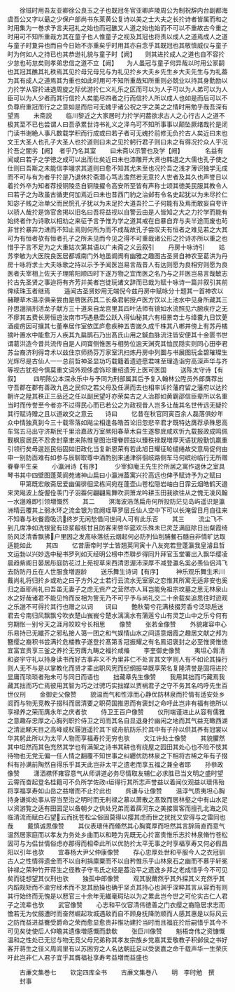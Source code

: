 <!-- { "loadSidebar": true } -->
　　徐镃时用吾友亚卿徐公良玉之子也既冠冬官亚卿庐陵周公为制祝辞内台副都海虞吾公又字以朂之少保户部尚书东莱黄公复诗以美之士大夫之长扵诗者皆属而和之时用集为一巻求予言夫冠礼之始也而冠醮又人道之始也始而不可以不重故古今重之时用可不知所重哉方其在童子也人惟童子之视及其冠也将责以成人之道焉成人之道与童子时夐异也而自今日始不亦重矣乎时用其亦自念乎其既冠也其敬慎威仪与童子时为何如人之持已也其恭逊礼貌与童子时【阙】　　则其进扵成人之道也自不容扵少怠也茍怠矣则孝弟忠信之道不立【阙】　　为人虽冠与童子何异哉以时用公冡嗣也其冠其醮其礼秩焉其见扵母兄母兄与为礼见扵乡大夫乡先生乡大夫先生与为礼葢为其有成人之道焉其为重也如此时用可不知所重哉知所重则必兢业以持其身勤励以力扵学从容扵进退周旋之际优游扵仁义礼乐之区而可以为人子可以为人弟可以为人臣可以为人少者而其行信扵人矣能尽四者之行而信扵人所以成人也如是而后可以不负尊府重冠而行之之意如是而后可无媿乎诸公祝之字之美之之情时用勉乎哉吾深有望焉
　　未斋説
　　临川黎近之大家居时力扵学问葢欲求古人之心行古人之道不极其至不已也尝谓人曰吾承累世诗书礼义之泽乌可不知所事事以颠坠厥绪哉扵是闭门读书谢絶人事凡数载学积而行成或曰若子者可无媿扵前修无负扵古人矣近曰未也文王大圣人也孔子大圣人也扵道则曰未之见扵躬行君子则曰未之有得况扵众人乎况扵吾之闇劣【阙】　者乎乃名其室
　　曰未斋以示警也及学【阙】　　　　名益有闻或曰若子之学徳之成可以出而仕矣近曰未也漆雕开大贤也韩退之大儒也孔子使之仕则曰吾斯之未能信李翊求其道则曰愈不知其尤未至也况扵吾之浅才薄识独学无成而不可与有为者乎扵是乃退休扵斋潜心笃志澹然若无意扵人世者及其久也声誉日以着扵外卒为知者荐授铜陵丞自铜陵擢令高安所至皆有声称士颂其徳美民服其教令人曰若子之为政虽古循吏何加焉近曰未也昔西门豹之治邺有令名史起犹以为未尽扵仁知宓子贱之治单父而民恱孔子犹以为未足扵大道吾扵二子何能有及焉而敢妄自夸许以骄人哉扵是饰官舍掲以旧名曰吾将益视以自警云由是人皆知之大之力扵学而能有始终者作为诗歌以相劝之来征予言予惟为学之道其戒在自暴自弃与夫半途而废也茍非甘扵暴弃力进而不知止焉则何所为而不成哉故孔子尝叹夫有恒者之难见若之大其可为有恒者欤有恒者孔子之所未见而今见之得不可重哉诸公形之扵诗亦所以重之也惜乎子言不足为之大重姑次第其语以广未斋之义云叙引
　　丹房十咏诗引
　　姑苏李敏为大医院良医居都城南门外地虽阛阓有幽雅之趣图古圣贤自神农至葛洪为丹房十咏将求士大夫咏歌之持以示予予闻医岂易言哉昔人有达则愿为良相穷则愿为良医者夫宰相上佐天子理隂阳顺四时下遂万物之宜而医之名乃与之并医岂易言哉敏志扵古先圣贤之事迨将有齐芳并美者岂徒玩诸文辞而已哉为赋十咏诗一篇并叙引其前俾续珠玉者继焉
　　遥闻古圣贤妙用无端倪今兹丹房中赋咏分十题其一首神农以赭鞭草木温凉俱亲尝由是啓医药其二长桑君躬授卢医方饮以上池水中见身所藏其三孙思邈捐剂活龙子献方三十道来自龙宫里其四叶法师有镜如水流照见六腑疾疗之无不瘳其五费长房恒逰汝南市巧遇悬壶公跃入得仙秘其六有桓景竒士与绛嚢九日饮茰酒疫疠因可攘其七董奉居作室依匡庐愈疾种五杏嵗久成千株其八郴井傍上有苏丹橘摘叶置水中能愈万人疾其九扁鹊石乃出髙氏山用之鍼血脉流注皆安便其十金匮书世谓葛洪造今昔共流传自是人间寳侧惟医与相势位逾天渊究其恤民隠实则同心田李君苏台裔济利得竒术以兹住京师扬芬万家室汛扫炼丹房中列圗与书展图玩金碧璀璨生光辉尽是古仙人一一总前哲神圣显功巧载籍着遗迹愿君味至理造诣穷高深声华与齐等视古犹视今慎莫重文词外观侈虚饰珍重绍遗芳上医可医国
　　送陈太守诗【有叙】
　　四明陈公本深永乐中与予同为刑部属其后予复入翰林公陞员外郎膺荐出守吾郡在郡有善政九邑之民仰之若父母及任满而去也相率诉扵藩府留之藩府以达扵朝许之陞其秩正三品还之任以副民望吁亦荣矣古之人治郡如黄霸邵信臣辈所以名重当时而传誉至今者亦不过得民心而已若公之为政视昔人岂多让哉其名世传远无疑扵其行赋诗赠之且以道故交之意云　　诗曰
　　忆昔在秋官同寅百余人磊落俱妙年众中情独真到今三十载零落如飚尘相逢各皓首论旧忽悲辛君才既特达膺荐承殊恩高车驾五马出守济斯民千里洽嘉政万室熈阳春草木自生遂黎庻咸欢忻九载报政成鸣佩觐枫宸居民不忍舍封章聿来陈惟皇图治理眷顾益以臻秩禄既増厚天语犹殷勤饥羸重引领行矣毋逡廵民俗固如旧政化当复新恩荣有若此旭日耀征轮缱绻故交意局促何由申一别防靣难有如参与辰聊取尊中酒酌别来通津徘徊岐路侧车马何缤纷临行无所赠眷眷平生亲
　　小瀛洲诗【有序】
　　少宰抑庵王先生扵所居之寓作退休之室具琴书其中四壁图蓬莱阆苑诸神山扁曰小瀛洲葢寓兴扵高远也俾予赋诗予为之赋曰
　　甲第既宏敞斋居爱幽偏徘徊梁栋间宛在蓬壶山苍松隠岩岫白日霏云烟皓鹤天邉来灵飚波上旋偓佺羡门子羽葢何翩翩鳯舞吹洞箫龙吟耕玉田我欲往从之愧无凌风翰一水邈难即引领増慨然
　　其二
　　溟海波浩荡扁舟何所投防茫见岛屿遥识是瀛洲晴云覆其上弱水环之流金银为宫阙瑶草罗层丘仙人空中下可以长淹留日月自往来不知春与秋餐霞吸沆终岁无闲愁借问世间人可有此乐否
　　其三
　　流尘飞不到几席净如洗银瓮有琼浆殽核甘且防客来啓华筵欢乐殊未巳灵芝满庭除日出粲霞绮防风泛清香飘拂户里因之发髙咏落纸云烟起何必防列仙削脯餐石髓自非情旷达取适能如此
　　其四
　　忆昔唐帝时学士皆翘英同寅十八友宛若登蓬瀛我皇濬且哲文运勃以兴妙选中秘书罗列如天经明公榜中杰聨步得同升拜官玉堂署出入飘华缨凌晨趋紫阁日晏居彤庭防花过上苑视草来西清恩渥沛深厚不减登瀛名奚必羡仙侣鸿飞去防防丹丘在人世服食増遐龄
　　送乐舞生诗词【有序】
　　神乐观乐舞生禾川戴尚礼将归扵乡或劝之曰子方外之士若行云流水无室家之恋惟其所寓无适非安也奚归之亟耶尚礼曰吾虽无妻子之虑无赀产之营然亦人耳岂能免祖宗坟墓之思无林泉山水之好哉诸君不能见怜而反相为訾无乃不可乎予与尚礼交二十余载矣追思往时逰观之乐邈不可得扵其行也赠之以词　　词曰
　　艶秋菊兮花满枝掇芳香兮泛琼巵送君去兮南归风飘飘兮吹衣楚山峩峩兮楚水漓漓水有蒲莲兮山有灵芝山中之乐兮何有穷期怅一别兮天之涯月皎皎兮长相思
　　像赞
　　张若金像赞
　　外貌雍容中心乐易持已无纎芥之邪私接人蔼一团之和气娱情山水之间适意烟霞之趣居文献之邦为簪缨之裔积书尝满扵危楼教子遂登扵髙第豸冠振耀之有名鳯诏褒封之必至惟贤惟徳宜富宜贵享三釜之养扵无穷膺九畴之福扵咸偹
　　李奎御史像赞
　　夷坦心胷清和姿宇守礼以持身读书而好古事非义不为里非仁不处言其文字则人有不如论其操行则人无不与是以掌教化而贤才辈出职风宪而纪纲振举既享荣名复隆清誉是固将进扵显庸而琐琐者殆未可与同日而语也
　　拙藏章先生像赞
　　我用其拙而巧藏焉我藏其拙而巧亡焉彼用其智为巧之过骋巧实拙媒以贾祸君子之守不务其名呜呼先生百世仪刑
　　金御史父像赞
　　貌温而气和性淳而心静优防林泉而扵情有适安处乡闾而与物无竞教子掇科而居清要之职荷国推恩而有褒封之命吁此岂非有福有徳所以享禄养之荣而膺永年之庆者欤
　　侍卫王百户像赞
　　仪刑端谨进止从容有儒雅之意趣存忠厚之心胸列职扵侍卫之司而其名自显退身扵幽闲之地而其气益充瞰西湖之清泚睇天目之高峰或杖屦逍遥扵其下或舟航防乐扵其中有子孙以供其养有冠裳以华其躬此所以为太平人物而享福寿扵无穷也欤
　　文江许处士像赞
　　其貌臞然其中坦然而其色充然其学也有满架之诗书其耕也有绕屋之园田其处心也不险不忮其待物也无党无偏一任人情之翻覆不知世事之纠纒优防林泉之下相将古稀之年有子掇科有孙满前陶然自得乐乎其天此岂非太平之遗老而享五福之兼全者耶
　　孙叅政像赞
　　潇洒襟怀雍容意气从师讲道必务尽情取友辅仁必求胜已当文明之盛时望云霄而奋起登名桂籍可不负所学佐政垣得行其所志声誉益以着闻仪观益以瓌伟殆将享福享寿如山岳之益増而不止扵此也
　　呉谦与让像赞
　　温淳气质夷坦心胸持身谦抑处事从容当至治之明时而无利禄之慕以萧散之髙致而居林壑之中有山水足以资游覧之适有田园足以备朝夕之供处兄弟而着薛河东之美接賔客而擅孔北海之风临清流而赋白石望云而抚苍松尘俗固莫得以撄其虑而世之扰扰又安得与之雷同也哉
　　戴慎诚思像赞
　　其仪表瓌伟而翛然其心胸寛厚而坦然其言辞简直而意气温然居家庭而以孝友为务处乡曲而以和睦为先既无心扵富贵惟乐志扵林泉脩竹苍松固可与为侣世情俗虑亦那得而相牵此所以优防扵太平无事之时享福享寿又何必假昌阳以引年也欤
　　宜春杨大尹父仲康像赞
　　存心忠厚处世和平服今人之衣冠驯古人之性情得遗金而不以自利捐廪粟而不以自矜惟乐乎山林泉石之幽而不慕乎轩冕钟禄之荣种竹开蒋生之径教子守韦氏之经是葢治平之遗逸乡邦之老成惜乎今不可见矣而徒想望其仪刑也欤
　　独孤中郎像赞
　　观其貎薾然乎其外探其义充然乎其内蹈规矩而不渝穷经术而不怠其励操也确乎坚贞其持心也渊乎深粹其言从容而有则其行始终而无愧是以厯官三十余年无纎毫瑕玷以为之累此岂今世之可伦实古仁人君子之流辈也欤
　　武官像赞
　　心志和平仪容清伟徳善之门衣缨之裔隐居求志而憺若无为仗劔遭时而奋然崛起攻城遇敌而自不顾身抚降防顺而人感其惠是以际风云之防而益进益鶱受爵命之荣而愈显愈贵非惟功建扵当时而且福庇扵后嗣惜乎其今不可见矣徒使后人仰瞻其遗像増感慨而歔欷
　　张巨川像赞
　　魁梧竒伟之资慷慨温和之性处已无愆与物无竞父母兄弟称其孝友宗族乡党嘉其爱敬教子积邺侯之书好客开蒋生之径义周闾里有以苏困穷之人名达朝廷足以受褒嘉之命千载声华一生荣庆吁此岂非仁人君子宜乎其膺福祉享寿考益増而益盛也












　　古亷文集巻七
　　钦定四库全书
　　古亷文集巻八
　　明　李时勉　撰
　　封事
